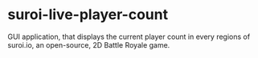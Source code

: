 # suroi-live-player-count
GUI application, that displays the current player count in every regions of suroi.io, an open-source, 2D Battle Royale game.
